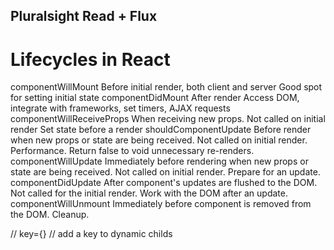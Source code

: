 ## Pluralsight Read + Flux 

# Lifecycles in React
componentWillMount
	Before initial render, both client and server
	Good spot for setting initial state
componentDidMount
	After render
	Access DOM, integrate with frameworks, set timers, AJAX requests
componentWillReceiveProps
	When receiving new props. Not called on initial render
	Set state before a render
shouldComponentUpdate
	Before render when new props or state are being received. Not called on initial render.
	Performance. Return false to void unnecessary re-renders.
componentWillUpdate
	Immediately before rendering when new props or state are being received. Not called on initial render.
	Prepare for an update.
componentDidUpdate
	After component's updates are flushed to the DOM. Not called for the initial render.
	Work with the DOM after an update.
componentWillUnmount
	Immediately before component is removed from the DOM.
	Cleanup.

//
key={} // add a key to dynamic childs

